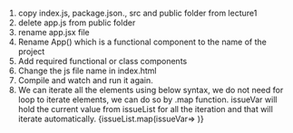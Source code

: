 
 1. copy index.js, package.json., src and public folder from lecture1
 2. delete app.js from public folder
 3. rename app.jsx file
 4. Rename App() which is a functional component to the name of the project
 5. Add required functional or class components
 6. Change the js file name in index.html
 7. Compile and watch and run it again.
 8. We can iterate all the elements using below syntax, we do not need for loop to iterate elements, we can do so by .map function. issueVar will hold the current value from issueList for all the iteration and that will iterate automatically.
 {issueList.map(issueVar=>
                    <IssueRow issue={issueVar} style={style}></IssueRow>
                    )}
 
